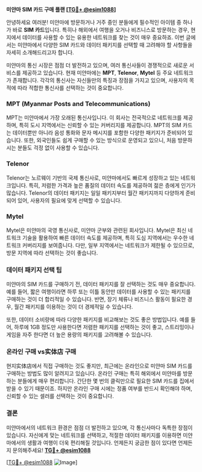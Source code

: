 **미얀마 SIM 카드 구매 플랜 [[TG💪+ @esim1088](https://t.me/s/esim1088)]**

안녕하세요 여러분! 미얀마에 방문하거나 거주 중인 분들에게 필수적인 아이템 중 하나가 바로 **SIM 카드**입니다. 특히나 해외에서 여행을 오거나 비즈니스로 방문하는 경우, 현지에서 데이터를 사용할 수 있는 유용한 네트워크를 찾는 것이 매우 중요하죠. 이번 글에서는 미얀마에서 다양한 SIM 카드와 데이터 패키지를 선택할 때 고려해야 할 사항들을 자세히 소개해드리고자 합니다.

미얀마의 통신 시장은 점점 더 발전하고 있으며, 여러 통신사들이 경쟁적으로 새로운 서비스를 제공하고 있습니다. 현재 미얀마에는 **MPT**, **Telenor**, **Mytel** 등 주요 네트워크가 존재합니다. 각각의 통신사는 자신들만의 특징과 장점을 가지고 있으며, 사용자의 목적에 따라 적합한 통신사를 선택하는 것이 중요합니다.

### MPT (Myanmar Posts and Telecommunications)
MPT는 미얀마에서 가장 오래된 통신사입니다. 이 회사는 전국적으로 네트워크를 제공하며, 특히 도시 지역에서는 신뢰할 수 있는 커버리지를 제공합니다. MPT의 SIM 카드는 데이터뿐만 아니라 음성 통화와 문자 메시지를 포함한 다양한 패키지가 준비되어 있습니다. 또한, 외국인들도 쉽게 구매할 수 있는 방식으로 운영되고 있으니, 처음 방문하시는 분들도 걱정 없이 사용할 수 있습니다.

### Telenor
Telenor는 노르웨이 기반의 국제 통신사로, 미얀마에서도 빠르게 성장하고 있는 네트워크입니다. 특히, 저렴한 가격과 높은 품질의 데이터 속도를 제공하여 젊은 층에게 인기가 많습니다. Telenor의 데이터 패키지는 일일 패키지부터 월간 패키지까지 다양하게 준비되어 있어, 사용자의 필요에 맞게 선택할 수 있습니다.

### Mytel
Mytel은 미얀마의 국영 통신사로, 미얀마 군부와 관련된 회사입니다. Mytel은 최신 네트워크 기술을 활용하여 빠른 데이터 속도를 제공하며, 특히 도심 지역에서는 우수한 네트워크 커버리지를 보여줍니다. 다만, 일부 지역에서는 네트워크가 제한될 수 있으므로, 방문 지역에 따라 선택하는 것이 좋습니다.

### 데이터 패키지 선택 팁
미얀마의 SIM 카드를 구매하기 전, 데이터 패키지를 잘 선택하는 것도 매우 중요합니다. 예를 들어, 짧은 여행이라면 하루 또는 이틀 동안만 데이터를 사용할 수 있는 패키지를 구매하는 것이 더 합리적일 수 있습니다. 반면, 장기 체류나 비즈니스 활동이 필요한 경우, 월간 패키지를 이용하는 것이 더 경제적일 수 있습니다.

또한, 데이터 소비량에 따라 다양한 패키지를 비교해보는 것도 좋은 방법입니다. 예를 들어, 하루에 1GB 정도만 사용한다면 저렴한 패키지를 선택하는 것이 좋고, 스트리밍이나 게임을 자주 한다면 더 높은 용량의 패키지를 고려해볼 수 있습니다.

### 온라인 구매 vs实体店 구매
현지实体店에서 직접 구매하는 것도 좋지만, 최근에는 온라인으로 미얀마 SIM 카드를 구매하는 방법도 많이 알려지고 있습니다. 온라인 구매는 특히 해외에서 미얀마를 방문하는 분들에게 매우 편리합니다. 간단한 몇 번의 클릭만으로 필요한 SIM 카드를 집에서 받을 수 있기 때문이죠. 하지만 온라인 구매 시에는 정품 여부를 반드시 확인해야 하며, 신뢰할 수 있는 셀러를 선택하는 것이 중요합니다.

### 결론
미얀마에서의 네트워크 환경은 점점 더 발전하고 있으며, 각 통신사마다 독특한 장점이 있습니다. 자신에게 맞는 네트워크를 선택하고, 적절한 데이터 패키지를 이용하면 미얀마에서의 생활과 여행이 더욱 편리해질 것입니다. 언제든지 궁금한 점이 있다면 언제든지 문의해주세요! **[TG💪+ @esim1088](https://t.me/s/esim1088)**

[[TG💪+ @esim1088](https://t.me/s/esim1088) ![Image](https://i.postimg.cc/Y0z9fWf4/image.png)]